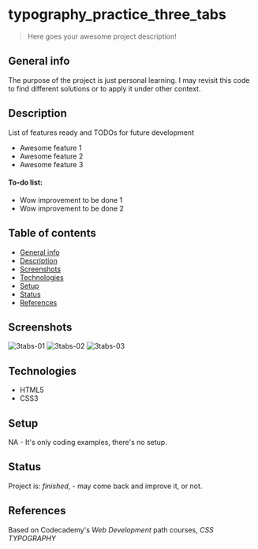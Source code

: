 # typography_practice_three_tabs


> Here goes your awesome project description!

## General info
The purpose of the project is just personal learning. I may revisit this code to find different solutions or to apply it under other context. 

## Description
List of features ready and TODOs for future development
* Awesome feature 1
* Awesome feature 2
* Awesome feature 3

#### To-do list:
* Wow improvement to be done 1
* Wow improvement to be done 2


## Table of contents
* [General info](#general-info)
* [Description](#description)
* [Screenshots](#screenshots)
* [Technologies](#technologies)
* [Setup](#setup)
* [Status](#status)
* [References](#references)


## Screenshots
<div style="display: inline;">
<img src="https://i.postimg.cc/NLNwVcmH/3tabs-01.png" alt="3tabs-01"/>
<img src="https://i.postimg.cc/8jjVg0mn/3tabs-02.png" alt="3tabs-02"/>
<img src="https://i.postimg.cc/MvNJ6msZ/3tabs-03.png" alt="3tabs-03"/>
</div>

## Technologies
* HTML5
* CSS3

## Setup
NA - It's only coding examples, there's no setup.

## Status
Project is: _finished_, - may come back and improve it, or not.


## References
Based on Codecademy's _Web Development_ path courses, _CSS TYPOGRAPHY_

